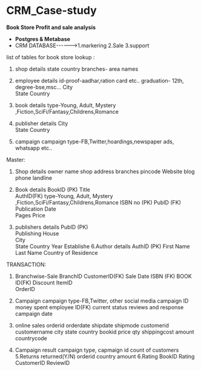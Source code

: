 # CRM_Case-study
**Book Store Profit and sale analysis**
- **Postgres & Metabase**
-  CRM DATABASE------>1.markering
					2.Sale
					3.support
 
 list of tables for book store
lookup :

 1. shop details
		state
		country
		branches- area names 
	
 2. employee details
		id-proof-aadhar,ration card etc..
		graduation- 12th, degree-bse,msc...
		City	
		State
		Country	
3. book details
		type-Young, Adult, Mystery ,Fiction,SciFi/Fantasy,Childrens,Romance

4.  publisher details
		City	
		State
		Country	
5.  campaign 
		campaign type-FB,Twitter,hoardings,newspaper ads, whatsapp etc..
		
		
Master:
 1. Shop details
		owner name
		shop address
		branches
		pincode
		Website
		blog
		phone
		landline
		
4. 	Book details
		BookID	(PK)
		Title	
		AuthID(FK)
		type-Young, Adult, Mystery ,Fiction,SciFi/Fantasy,Childrens,Romance
		ISBN no (PK)
		PubID	(FK)
		Publication Date	
		Pages
		Price
5.	publishers details
		PubID (PK)	
		Publishing House	
		City	
		State
		Country	
		Year Establishe
6.Author details
		AuthID	(PK)
		First Name	
		Last Name
		Country of Residence	
		
TRANSACTION:

1. Branchwise-Sale
		BranchID
		CustomerID(FK)
		Sale Date
		ISBN	(FK)
		BOOK ID(FK)
		Discount
		ItemID	
		OrderID
		

2.  Campaign
		campaign type-FB,Twitter, other social media
		campaign ID
		money spent
		employee ID(FK)
		current status
		reviews and response
		campaign date
3. online sales
		orderid
		orderdate
		shipdate
		shipmode
		customerid
		customername
		city
		state
		country
		bookid
		price
		qty
		shippingcost
		amount
		countrycode
4. Campaign result
		campaign type,
		capmaign id
		count of customers
5.Returns
		returned(Y/N)
		orderid
		country
		amount
6.Rating
		BookID
		Rating
		CustomerID
		ReviewID

